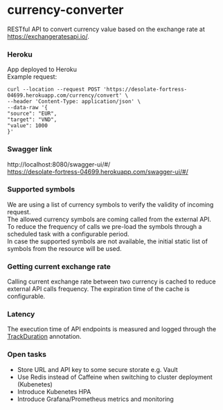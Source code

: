 # currency-converter

RESTful API to convert currency value based on the exchange rate at https://exchangeratesapi.io/.

### Heroku

App deployed to Heroku <br/>
Example request: <br/>

```
curl --location --request POST 'https://desolate-fortress-04699.herokuapp.com/currency/convert' \
--header 'Content-Type: application/json' \
--data-raw '{
"source": "EUR",
"target": "VND",
"value": 1000
}'
```

### Swagger link

http://localhost:8080/swagger-ui/#/ <br/>
https://desolate-fortress-04699.herokuapp.com/swagger-ui/#/

### Supported symbols

We are using a list of currency symbols to verify the validity of incoming request. <br/>
The allowed currency symbols are coming called from the external API. <br/>
To reduce the frequency of calls we pre-load the symbols through a scheduled task with a configurable period. <br/>
In case the supported symbols are not available, the initial static list of symbols from the resource will be used.

### Getting current exchange rate

Calling current exchange rate between two currency is cached to reduce external API calls frequency. The expiration time
of the cache is configurable.

### Latency

The execution time of API endpoints is measured and logged through
the [TrackDuration](com.hn.currency.tracking.TrackDuration) annotation.

### Open tasks

- Store URL and API key to some secure storate e.g. Vault
- Use Redis instead of Caffeine when switching to cluster deployment (Kubenetes)
- Introduce Kubenetes HPA
- Introduce Grafana/Prometheus metrics and monitoring 